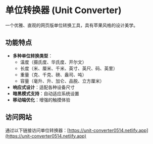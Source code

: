 # 单位转换器 (Unit Converter)

一个优雅、直观的网页版单位转换工具，具有苹果风格的设计美学。

## 功能特点

- **多种单位转换类型**：
  - 温度（摄氏度、华氏度、开尔文）
  - 长度（米、厘米、千米、英寸、英尺、码、英里）
  - 重量（克、千克、磅、盎司、吨）
  - 容量（毫升、升、加仑、品脱、立方厘米）
- **响应式设计**：适配各种设备尺寸
- **暗黑模式支持**：自动适应系统设置
- **移动端优化**：增强的触摸体验

## 访问网站

通过以下链接访问单位转换器：[https://unit-converter0514.netlify.app](https://unit-converter0514.netlify.app)
